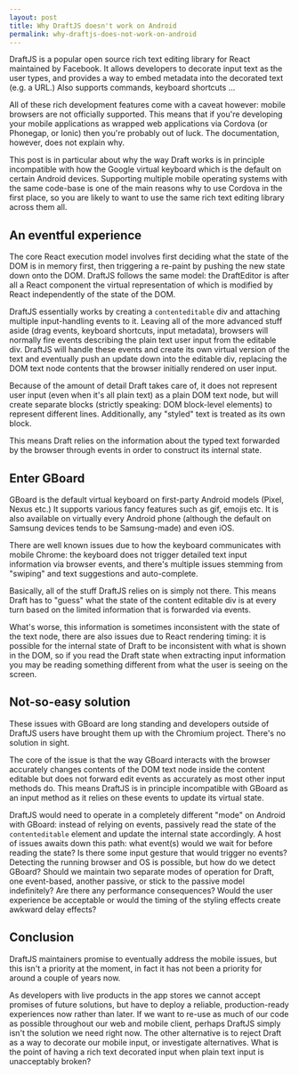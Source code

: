 ```yaml
---
layout: post
title: Why DraftJS doesn't work on Android
permalink: why-draftjs-does-not-work-on-android
---
```


DraftJS is a popular open source rich text editing library for React maintained by Facebook. It allows developers to decorate input text as the user types, and provides a way to embed metadata into the decorated text (e.g. a URL.) Also supports commands, keyboard shortcuts ...

All of these rich development features come with a caveat however: mobile browsers are not officially supported. This means that if you're developing your mobile applications as wrapped web applications via Cordova (or Phonegap, or Ionic) then you're probably out of luck. The documentation, however, does not explain why.

This post is in particular about why the way Draft works is in principle incompatible with how the Google virtual keyboard which is the default on certain Android devices. Supporting multiple mobile operating systems with the same code-base is one of the main reasons why to use Cordova in the first place, so you are likely to want to use the same rich text editing library across them all.

## An eventful experience

The core React execution model involves first deciding what the state of the DOM is in memory first, then triggering a re-paint by pushing the new state down onto the DOM. DraftJS follows the same model: the DraftEditor is after all a React component the virtual representation of which is modified by React independently of the state of the DOM.

DraftJS essentially works by creating a `contenteditable` div and attaching multiple input-handling events to it. Leaving all of the more advanced stuff aside (drag events, keyboard shortcuts, input metadata), browsers will normally fire events describing the plain text user input from the editable div. DraftJS will handle these events and create its own virtual version of the text and eventually push an update down into the editable div, replacing the DOM text node contents that the browser initially rendered on user input.

Because of the amount of detail Draft takes care of, it does not represent user input (even when it's all plain text) as a plain DOM text node, but will create separate blocks (strictly speaking: DOM block-level elements) to represent different lines. Additionally, any "styled" text is treated as its own block.

This means Draft relies on the information about the typed text forwarded by the browser through events in order to construct its internal state.

## Enter GBoard

GBoard is the default virtual keyboard on first-party Android models (Pixel, Nexus etc.) It supports various fancy features such as gif, emojis etc. It is also available on virtually every Android phone (although the default on Samsung devices tends to be Samsung-made) and even iOS.

There are well known issues due to how the keyboard communicates with mobile Chrome: the keyboard does not trigger detailed text input information via browser events, and there's multiple issues stemming from "swiping" and text suggestions and auto-complete.

Basically, all of the stuff DraftJS relies on is simply not there. This means Draft has to "guess" what the state of the content editable div is at every turn based on the limited information that is forwarded via events.

What's worse, this information is sometimes inconsistent with the state of the text node, there are also issues due to React rendering timing: it is possible for the internal state of Draft to be inconsistent with what is shown in the DOM, so if you read the Draft state when extracting input information you may be reading something different from what the user is seeing on the screen.

## Not-so-easy solution

These issues with GBoard are long standing and developers outside of DraftJS users have brought them up with the Chromium project. There's no solution in sight.

The core of the issue is that the way GBoard interacts with the browser accurately changes contents of the DOM text node inside the content editable but does not forward edit events as accurately as most other input methods do. This means DraftJS is in principle incompatible with GBoard as an input method as it relies on these events to update its virtual state.

DraftJS would need to operate in a completely different "mode" on Android with GBoard: instead of relying on events, passively read the state of the `contenteditable` element and update the internal state accordingly. A host of issues awaits down this path: what event(s) would we wait for before reading the state? Is there some input gesture that would trigger no events? Detecting the running browser and OS is possible, but how do we detect GBoard? Should we maintain two separate modes of operation for Draft, one event-based, another passive, or stick to the passive model indefinitely? Are there any performance consequences? Would the user experience be acceptable or would the timing of the styling effects create awkward delay effects?

## Conclusion

DraftJS maintainers promise to eventually address the mobile issues, but this isn't a priority at the moment, in fact it has not been a priority for around a couple of years now.

As developers with live products in the app stores we cannot accept promises of future solutions, but have to deploy a reliable, production-ready experiences now rather than later. If we want to re-use as much of our code as possible throughout our web and mobile client, perhaps DraftJS simply isn't the solution we need right now. The other alternative is to reject Draft as a way to decorate our mobile input, or investigate alternatives. What is the point of having a rich text decorated input when plain text input is unacceptably broken?
